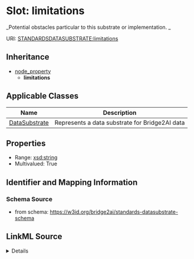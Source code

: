 # Slot: limitations
_Potential obstacles particular to this substrate or implementation. _


URI: [STANDARDSDATASUBSTRATE:limitations](STANDARDSDATASUBSTRATE:limitations)




## Inheritance

* [node_property](node_property.md)
    * **limitations**





## Applicable Classes

| Name | Description |
| --- | --- |
[DataSubstrate](DataSubstrate.md) | Represents a data substrate for Bridge2AI data






## Properties

* Range: [xsd:string](xsd:string)
* Multivalued: True








## Identifier and Mapping Information







### Schema Source


* from schema: https://w3id.org/bridge2ai/standards-datasubstrate-schema




## LinkML Source

<details>
```yaml
name: limitations
description: 'Potential obstacles particular to this substrate or implementation. '
from_schema: https://w3id.org/bridge2ai/standards-datasubstrate-schema
rank: 1000
is_a: node property
domain: NamedThing
multivalued: true
alias: limitations
domain_of:
- DataSubstrate
range: string

```
</details>